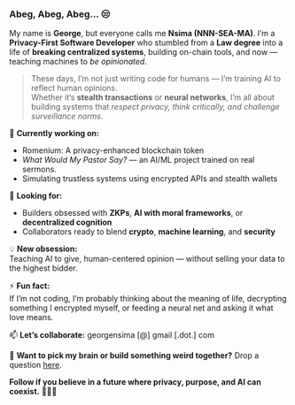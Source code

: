 ### **Abeg, Abeg, Abeg... 😒**

My name is **George**, but everyone calls me **Nsima (NNN-SEA-MA)**. I’m a **Privacy-First Software Developer** who stumbled from a **Law degree** into a life of **breaking centralized systems**, building on-chain tools, and now — teaching machines to *be opinionated*.

> These days, I’m not just writing code for humans — I’m training AI to reflect human opinions.  
> Whether it’s **stealth transactions** or **neural networks**, I’m all about building systems that *respect privacy, think critically, and challenge surveillance norms*.

🔭 **Currently working on:**  
- Romenium: A privacy-enhanced blockchain token  
- *What Would My Pastor Say?* — an AI/ML project trained on real sermons.  
- Simulating trustless systems using encrypted APIs and stealth wallets

👯 **Looking for:**  
- Builders obsessed with **ZKPs**, **AI with moral frameworks**, or **decentralized cognition**  
- Collaborators ready to blend **crypto**, **machine learning**, and **security**

💡 **New obsession:**  
Teaching AI to give, human-centered opinion — without selling your data to the highest bidder.

⚡ **Fun fact:**  
If I’m not coding, I’m probably thinking about the meaning of life, decrypting something I encrypted myself, or feeding a neural net and asking it what love means.

📫 **Let’s collaborate:** georgensima [@] gmail [.dot.] com

💬 **Want to pick my brain or build something weird together?** Drop a question [here](https://github.com/Nsima/Nsima/issues/new?assignees=&labels=question&template=custom.md&title=Question%3A+%5BYour-Title%5D).

**Follow if you believe in a future where privacy, purpose, and AI can coexist.** 🤖🔐🧠
